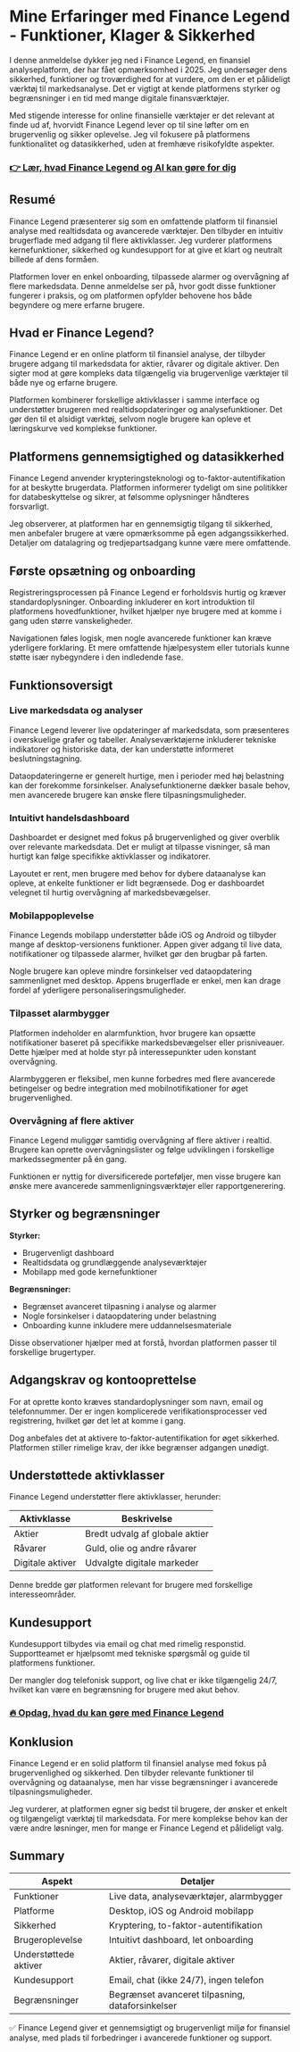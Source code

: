 # Mine Erfaringer med Finance Legend - Funktioner, Klager & Sikkerhed
 

I denne anmeldelse dykker jeg ned i Finance Legend, en finansiel analyseplatform, der har fået opmærksomhed i 2025. Jeg undersøger dens sikkerhed, funktioner og troværdighed for at vurdere, om den er et pålideligt værktøj til markedsanalyse. Det er vigtigt at kende platformens styrker og begrænsninger i en tid med mange digitale finansværktøjer.

Med stigende interesse for online finansielle værktøjer er det relevant at finde ud af, hvorvidt Finance Legend lever op til sine løfter om en brugervenlig og sikker oplevelse. Jeg vil fokusere på platformens funktionalitet og datasikkerhed, uden at fremhæve risikofyldte aspekter.

### [👉 Lær, hvad Finance Legend og AI kan gøre for dig](https://tinyurl.com/2xu8krvr)
## Resumé

Finance Legend præsenterer sig som en omfattende platform til finansiel analyse med realtidsdata og avancerede værktøjer. Den tilbyder en intuitiv brugerflade med adgang til flere aktivklasser. Jeg vurderer platformens kernefunktioner, sikkerhed og kundesupport for at give et klart og neutralt billede af dens formåen.

Platformen lover en enkel onboarding, tilpassede alarmer og overvågning af flere markedsdata. Denne anmeldelse ser på, hvor godt disse funktioner fungerer i praksis, og om platformen opfylder behovene hos både begyndere og mere erfarne brugere.

## Hvad er Finance Legend?

Finance Legend er en online platform til finansiel analyse, der tilbyder brugere adgang til markedsdata for aktier, råvarer og digitale aktiver. Den sigter mod at gøre kompleks data tilgængelig via brugervenlige værktøjer til både nye og erfarne brugere.

Platformen kombinerer forskellige aktivklasser i samme interface og understøtter brugeren med realtidsopdateringer og analysefunktioner. Det gør den til et alsidigt værktøj, selvom nogle brugere kan opleve et læringskurve ved komplekse funktioner.

## Platformens gennemsigtighed og datasikkerhed

Finance Legend anvender krypteringsteknologi og to-faktor-autentifikation for at beskytte brugerdata. Platformen informerer tydeligt om sine politikker for databeskyttelse og sikrer, at følsomme oplysninger håndteres forsvarligt.

Jeg observerer, at platformen har en gennemsigtig tilgang til sikkerhed, men anbefaler brugere at være opmærksomme på egen adgangssikkerhed. Detaljer om datalagring og tredjepartsadgang kunne være mere omfattende.

## Første opsætning og onboarding

Registreringsprocessen på Finance Legend er forholdsvis hurtig og kræver standardoplysninger. Onboarding inkluderer en kort introduktion til platformens hovedfunktioner, hvilket hjælper nye brugere med at komme i gang uden større vanskeligheder.

Navigationen føles logisk, men nogle avancerede funktioner kan kræve yderligere forklaring. Et mere omfattende hjælpesystem eller tutorials kunne støtte især nybegyndere i den indledende fase.

## Funktionsoversigt

### Live markedsdata og analyser

Finance Legend leverer live opdateringer af markedsdata, som præsenteres i overskuelige grafer og tabeller. Analyseværktøjerne inkluderer tekniske indikatorer og historiske data, der kan understøtte informeret beslutningstagning.

Dataopdateringerne er generelt hurtige, men i perioder med høj belastning kan der forekomme forsinkelser. Analysefunktionerne dækker basale behov, men avancerede brugere kan ønske flere tilpasningsmuligheder.

### Intuitivt handelsdashboard

Dashboardet er designet med fokus på brugervenlighed og giver overblik over relevante markedsdata. Det er muligt at tilpasse visninger, så man hurtigt kan følge specifikke aktivklasser og indikatorer.

Layoutet er rent, men brugere med behov for dybere dataanalyse kan opleve, at enkelte funktioner er lidt begrænsede. Dog er dashboardet velegnet til hurtig overvågning af markedsbevægelser.

### Mobilappoplevelse

Finance Legends mobilapp understøtter både iOS og Android og tilbyder mange af desktop-versionens funktioner. Appen giver adgang til live data, notifikationer og tilpassede alarmer, hvilket gør den brugbar på farten.

Nogle brugere kan opleve mindre forsinkelser ved dataopdatering sammenlignet med desktop. Appens brugerflade er enkel, men kan drage fordel af yderligere personaliseringsmuligheder.

### Tilpasset alarmbygger

Platformen indeholder en alarmfunktion, hvor brugere kan opsætte notifikationer baseret på specifikke markedsbevægelser eller prisniveauer. Dette hjælper med at holde styr på interessepunkter uden konstant overvågning.

Alarmbyggeren er fleksibel, men kunne forbedres med flere avancerede betingelser og bedre integration med mobilnotifikationer for øget brugervenlighed.

### Overvågning af flere aktiver

Finance Legend muliggør samtidig overvågning af flere aktiver i realtid. Brugere kan oprette overvågningslister og følge udviklingen i forskellige markedssegmenter på én gang.

Funktionen er nyttig for diversificerede porteføljer, men visse brugere kan ønske mere avancerede sammenligningsværktøjer eller rapportgenerering.

## Styrker og begrænsninger

**Styrker:**
- Brugervenligt dashboard
- Realtidsdata og grundlæggende analyseværktøjer
- Mobilapp med gode kernefunktioner

**Begrænsninger:**
- Begrænset avanceret tilpasning i analyse og alarmer
- Nogle forsinkelser i dataopdatering under belastning
- Onboarding kunne inkludere mere uddannelsesmateriale

Disse observationer hjælper med at forstå, hvordan platformen passer til forskellige brugertyper.

## Adgangskrav og kontooprettelse

For at oprette konto kræves standardoplysninger som navn, email og telefonnummer. Der er ingen komplicerede verifikationsprocesser ved registrering, hvilket gør det let at komme i gang.

Dog anbefales det at aktivere to-faktor-autentifikation for øget sikkerhed. Platformen stiller rimelige krav, der ikke begrænser adgangen unødigt.

## Understøttede aktivklasser

Finance Legend understøtter flere aktivklasser, herunder:

| Aktivklasse      | Beskrivelse                     |
|------------------|--------------------------------|
| Aktier           | Bredt udvalg af globale aktier |
| Råvarer          | Guld, olie og andre råvarer    |
| Digitale aktiver | Udvalgte digitale markeder     |

Denne bredde gør platformen relevant for brugere med forskellige interesseområder.

## Kundesupport

Kundesupport tilbydes via email og chat med rimelig responstid. Supportteamet er hjælpsomt med tekniske spørgsmål og guide til platformens funktioner.

Der mangler dog telefonisk support, og live chat er ikke tilgængelig 24/7, hvilket kan være en begrænsning for brugere med akut behov.

### [🔥 Opdag, hvad du kan gøre med Finance Legend](https://tinyurl.com/2xu8krvr)
## Konklusion

Finance Legend er en solid platform til finansiel analyse med fokus på brugervenlighed og sikkerhed. Den tilbyder relevante funktioner til overvågning og dataanalyse, men har visse begrænsninger i avancerede tilpasningsmuligheder.

Jeg vurderer, at platformen egner sig bedst til brugere, der ønsker et enkelt og tilgængeligt værktøj til markedsdata. For mere komplekse behov kan der være andre løsninger, men for mange er Finance Legend et pålideligt valg.

## Summary

| Aspekt                  | Detaljer                                        |
|-------------------------|------------------------------------------------|
| Funktioner              | Live data, analyseværktøjer, alarmbygger       |
| Platforme               | Desktop, iOS og Android mobilapp                 |
| Sikkerhed               | Kryptering, to-faktor-autentifikation            |
| Brugeroplevelse         | Intuitivt dashboard, let onboarding              |
| Understøttede aktiver   | Aktier, råvarer, digitale aktiver                 |
| Kundesupport            | Email, chat (ikke 24/7), ingen telefon           |
| Begrænsninger           | Begrænset avanceret tilpasning, dataforsinkelser |

✅ Finance Legend giver et gennemsigtigt og brugervenligt miljø for finansiel analyse, med plads til forbedringer i avancerede funktioner og support.
